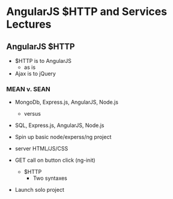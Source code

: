 # AngularJS $HTTP and Services Lectures
## AngularJS $HTTP
- $HTTP is to AngularJS
    - as is
- Ajax is to jQuery

### MEAN v. SEAN
- MongoDb, Express.js, AngularJS, Node.js
    - versus
- SQL, Express.js, AngularJS, Node.js

- Spin up basic node/experss/ng project
- server HTML/JS/CSS
- GET call on button click (ng-init)
    - $HTTP
        - Two syntaxes
- Launch solo project
